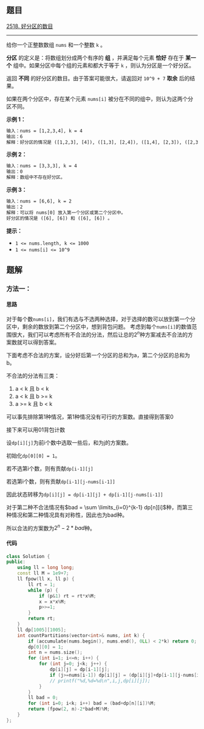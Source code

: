 ## 题目

[2518. 好分区的数目](https://leetcode.cn/problems/number-of-great-partitions/)

---

给你一个正整数数组 `nums` 和一个整数 `k` 。

**分区** 的定义是：将数组划分成两个有序的 **组** ，并满足每个元素 **恰好** 存在于 **某一个** 组中。如果分区中每个组的元素和都大于等于 `k` ，则认为分区是一个好分区。

返回 **不同** 的好分区的数目。由于答案可能很大，请返回对 `10^9 + 7` **取余** 后的结果。

如果在两个分区中，存在某个元素 `nums[i]` 被分在不同的组中，则认为这两个分区不同。

  

**示例 1：**

```txt
输入：nums = [1,2,3,4], k = 4
输出：6
解释：好分区的情况是 ([1,2,3], [4]), ([1,3], [2,4]), ([1,4], [2,3]), ([2,3], [1,4]), ([2,4], [1,3]) 和 ([4], [1,2,3]) 。
```

**示例 2：**

```txt
输入：nums = [3,3,3], k = 4
输出：0
解释：数组中不存在好分区。
```

**示例 3：**

```txt
输入：nums = [6,6], k = 2
输出：2
解释：可以将 nums[0] 放入第一个分区或第二个分区中。
好分区的情况是 ([6], [6]) 和 ([6], [6]) 。
```
  

**提示：**

-   `1 <= nums.length, k <= 1000`
-   `1 <= nums[i] <= 10^9`

  

## 题解

### 方法一：

#### 思路

对于每个数`nums[i]`，我们有选与不选两种选择，对于选择的数可以放到第一个分区中，剩余的数放到第二个分区中，想到背包问题。
考虑到每个`nums[i]`的数值范围很大，我们可以考虑所有不合法的分法，然后让总的$2^n$种方案减去不合法的方案数就可以得到答案。

下面考虑不合法的方案，设分好后第一个分区的总和为a，第二个分区的总和为b。

不合法的分法有三类：
1. a < k 且 b < k
2. a < k 且 b >= k
3. a >= k 且 b < k

可以事先排除第1种情况，第1种情况没有可行的方案数。直接得到答案0

接下来可以用01背包计数

设`dp[i][j]`为前i个数中选取一些后，和为j的方案数。

初始化`dp[0][0] = 1`。

若不选第i个数，则有贡献`dp[i-1][j]`

若选第i个数，则有贡献`dp[i-1][j-nums[i-1]]`

因此状态转移为`dp[i][j] = dp[i-1][j] + dp[i-1][j-nums[i-1]]`

对于第二种不合法情况有$bad = \sum \limits_{i=0}^{k-1} dp[n][i]$种，而第三种情况和第二种情况具有对称性，因此也为bad种。

所以合法的方案数为$2^n-2*bad$种。

#### 代码

```cpp
class Solution {
public:
    using ll = long long;
    const ll M = 1e9+7;
    ll fpow(ll x, ll p) {
        ll rt = 1;
        while (p) {
            if (p&1) rt = rt*x%M;
            x = x*x%M;
            p>>=1;
        }
        return rt;
    }
    ll dp[1005][1005];
    int countPartitions(vector<int>& nums, int k) {
        if (accumulate(nums.begin(), nums.end(), 0LL) < 2*k) return 0;
        dp[0][0] = 1;
        int n = nums.size();
        for (int i=1; i<=n; i++) {
            for (int j=0; j<k; j++) {
                dp[i][j] = dp[i-1][j];
                if (j>=nums[i-1]) dp[i][j] = (dp[i][j]+dp[i-1][j-nums[i-1]])%M;
                // printf("%d,%d=%d\n",i,j,dp[i][j]);
            }
        }
        ll bad = 0;
        for (int i=0; i<k; i++) bad = (bad+dp[n][i])%M;
        return (fpow(2, n)-2*bad+M)%M;
    }
};
```
